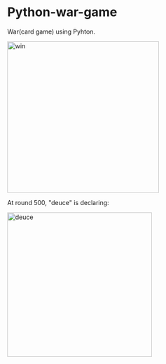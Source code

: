 # Python-war-game
War(card game) using Pyhton.

<img width="346" alt="win" src="https://user-images.githubusercontent.com/103436003/185743138-c6b6e9f9-3696-470a-9deb-a6e8384f5605.PNG">

At round 500, "deuce" is declaring:

<img width="330" alt="deuce" src="https://user-images.githubusercontent.com/103436003/185743141-464f4f5a-b035-470b-bdf2-9a189068f2ab.PNG">
